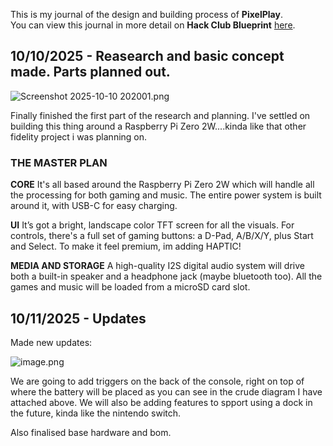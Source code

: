 <!--
  ===================    !!READ THIS NOTICE!!   ====================
  DO NOT edit this file manually. Your changes WILL BE OVERWRITTEN!
  This journal is auto generated and updated by Hack Club Blueprint.
  To edit this file, please edit your journal entries on Blueprint.
  ==================================================================
-->

This is my journal of the design and building process of **PixelPlay**.  
You can view this journal in more detail on **Hack Club Blueprint** [here](https://blueprint.hackclub.com/projects/386).


## 10/10/2025 - Reasearch and basic concept made. Parts planned out.   

![Screenshot 2025-10-10 202001.png](https://blueprint.hackclub.com/user-attachments/blobs/proxy/eyJfcmFpbHMiOnsiZGF0YSI6MTQyMywicHVyIjoiYmxvYl9pZCJ9fQ==--0c7749ea35955f57ea7d3ae6c54a21cdcef9f91d/Screenshot%202025-10-10%20202001.png)


Finally finished the first part of the research and planning. I've settled on building this thing around a Raspberry Pi Zero 2W....kinda like that other fidelity project i was planning on.

### **THE MASTER PLAN** 

**CORE**
It's all based around the Raspberry Pi Zero 2W which will handle all the processing for both gaming and music. The entire power system is built around it, with USB-C for easy charging.

**UI**
It’s got a bright, landscape color TFT screen for all the visuals. For controls, there's a full set of gaming buttons: a D-Pad, A/B/X/Y, plus Start and Select. To make it feel premium, im adding HAPTIC!

**MEDIA AND STORAGE**
A high-quality I2S digital audio system will drive both a built-in speaker and a headphone jack (maybe bluetooth too). All the games and music will be loaded from a microSD card slot.
  

## 10/11/2025 - Updates  

Made new updates:

![image.png](https://blueprint.hackclub.com/user-attachments/blobs/proxy/eyJfcmFpbHMiOnsiZGF0YSI6MTU4NiwicHVyIjoiYmxvYl9pZCJ9fQ==--a7f2ce0014a6746b25e8514eb4c25f435e6ef54d/image.png)

We are going to add triggers on the back of the console, right on top of where the battery will be placed as you can see in the crude diagram I have attached above. We will also be adding features to spport using a dock in the future, kinda like the nintendo switch. 

Also finalised base hardware and bom.  


